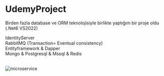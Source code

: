 <h1>UdemyProject</h1>

Birden fazla database ve ORM teknolojisiyle birlikte yaptığım bir proje oldu (.Net6 VS2022)

IdentityServer<br>
RabbitMQ (Transaction= Eventual consistency)<br>
Entityframework & Dapper<br>
Mongo & Postgresql & Mssql & Redis<br>
<br>

![microservice](https://i.hizliresim.com/39omgzj.png)
